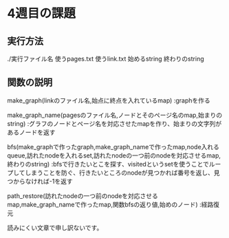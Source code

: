 # 4週目の課題

## 実行方法
./実行ファイル名 使うpages.txt 使うlink.txt 始めるstring 終わりのstring


## 関数の説明
make_graph(linkのファイル名,始点に終点を入れているmap)
:graphを作る

make_graph_name(pagesのファイル名,ノードとそのページ名のmap,始まりのstring)
:グラフのノードとページ名を対応させたmapを作り、始まりの文字列があるノードを返す

bfs(make_graphで作ったgraph,make_graph_nameで作ったmap,node入れるqueue,訪れたnodeを入れるset,訪れたnodeの一つ前のnodeを対応させるmap,終わりのstring)
:bfsで行きたいとこを探す、visitedというsetを使うことでループしてしまうことを防ぐ、行きたいところのnodeが見つかれば番号を返し、見つからなければ-1を返す

path_restore(訪れたnodeの一つ前のnodeを対応させるmap,make_graph_nameで作ったmap,関数bfsの返り値,始めのノード)
:経路復元

読みにくい文章で申し訳ないです。
